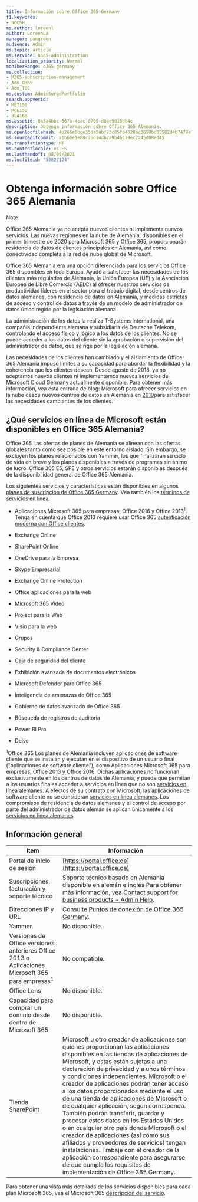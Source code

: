 ```yaml
---
title: Información sobre Office 365 Germany
f1.keywords:
- NOCSH
ms.author: loreenl
author: LoreenLa
manager: pamgreen
audience: Admin
ms.topic: article
ms.service: o365-administration
localization_priority: Normal
monikerRange: o365-germany
ms.collection:
- M365-subscription-management
- Adm_O365
- Adm_TOC
ms.custom: AdminSurgePortfolio
search.appverid:
- MET150
- MOE150
- BEA160
ms.assetid: 8a5a4bbc-667a-4cac-8769-d8ac9015db4c
description: Obtenga información sobre Office 365 Alemania.
ms.openlocfilehash: 4b266a0bce35da5abf73c85fb4028ac3650bd85582d4b7479a78359bbc89a3e0
ms.sourcegitcommit: a1b66e1e80c25d14d67a9b46c79ec7245d88e045
ms.translationtype: MT
ms.contentlocale: es-ES
ms.lasthandoff: 08/05/2021
ms.locfileid: "53827124"
---
```

# <a name="learn-about-office-365-germany"></a>Obtenga información sobre Office 365 Alemania

> [!NOTE]
> Office 365 Alemania ya no acepta nuevos clientes ni implementa nuevos servicios. Las nuevas regiones en la nube de Alemania, disponibles en el primer trimestre de 2020 para Microsoft 365 y Office 365, proporcionarán residencia de datos de clientes principales en Alemania, así como conectividad completa a la red de nube global de Microsoft.

Office 365 Alemania era una opción diferenciada para los servicios Office 365 disponibles en toda Europa. Ayudó a satisfacer las necesidades de los clientes más regulados de Alemania, la Unión Europea (UE) y la Asociación Europea de Libre Comercio (AELC) al ofrecer nuestros servicios de productividad líderes en el sector para el trabajo digital, desde centros de datos alemanes, con residencia de datos en Alemania, y medidas estrictas de acceso y control de datos a través de un modelo de administrador de datos único regido por la legislación alemana.
  
La administración de los datos la realiza T-Systems International, una compañía independiente alemana y subsidiaria de Deutsche Telekom, controlando el acceso físico y lógico a los datos de los clientes. No se puede acceder a los datos del cliente sin la aprobación o supervisión del administrador de datos, que se rige por la legislación alemana.
  
Las necesidades de los clientes han cambiado y el aislamiento de Office 365 Alemania impuso límites a su capacidad para abordar la flexibilidad y la coherencia que los clientes desean. Desde agosto de 2018, ya no aceptamos nuevos clientes ni implementamos nuevos servicios de Microsoft Cloud Germany actualmente disponible. Para obtener más información, vea esta entrada de blog: Microsoft para ofrecer servicios en la nube desde nuevos centros de datos en Alemania en [2019](https://go.microsoft.com/fwlink/p/?linkid=839016)para satisfacer las necesidades cambiantes de los clientes.
  
## <a name="which-microsoft-online-services-are-available-in-office-365-germany"></a>¿Qué servicios en línea de Microsoft están disponibles en Office 365 Alemania?

Office 365 Las ofertas de planes de Alemania se alinean con las ofertas globales tanto como sea posible en este entorno aislado. Sin embargo, se excluyen los planes relacionados con Yammer, los que finalizarán su ciclo de vida en breve y los planes disponibles a través de programas sin ánimo de lucro. Office 365 E5, SPE y otros servicios estarán disponibles después de la disponibilidad general de Office 365 Alemania. 
  
Los siguientes servicios y características están disponibles en algunos [planes de suscripción de Office 365 Germany](https://go.microsoft.com/fwlink/p/?linkid=839016). Vea también los [términos de servicios en línea](https://microsoftvolumelicensing.com/DocumentSearch.aspx?Mode=3&amp;DocumentTypeId=46).
  
- Aplicaciones Microsoft 365 para empresas, Office 2016 y Office 2013<sup>1</sup>. Tenga en cuenta que Office 2013 requiere usar Office 365 [autenticación moderna con Office clientes](../../enterprise/modern-auth-for-office-2013-and-2016.md).
    
- Exchange Online
    
- SharePoint Online
    
- OneDrive para la Empresa
    
- Skype Empresarial
    
- Exchange Online Protection
    
- Office aplicaciones para la web
    
- Microsoft 365 Vídeo
    
- Project para la Web
    
- Visio para la web
    
- Grupos
    
- Security &amp; Compliance Center
    
- Caja de seguridad del cliente
    
- Exhibición avanzada de documentos electrónicos
    
- Microsoft Defender para Office 365
    
- Inteligencia de amenazas de Office 365
    
- Gobierno de datos avanzado de Office 365
    
- Búsqueda de registros de auditoría
    
- Power BI Pro
    
- Delve
    
<sup>1</sup>Office 365 Los planes de Alemania incluyen aplicaciones de software cliente que se instalan y ejecutan en el dispositivo de un usuario final ("aplicaciones de software cliente"), como Aplicaciones Microsoft 365 para empresas, Office 2013 y Office 2016. Dichas aplicaciones no funcionan exclusivamente en los centros de datos de Alemania, y puede que permitan a los usuarios finales acceder a servicios en línea que no son [servicios en línea alemanes](https://microsoftvolumelicensing.com/DocumentSearch.aspx?Mode=3&amp;DocumentTypeId=58). A efectos de su contrato con Microsoft, las aplicaciones de software cliente no se consideran [servicios en línea alemanes](https://microsoftvolumelicensing.com/DocumentSearch.aspx?Mode=3&amp;DocumentTypeId=58). Los compromisos de residencia de datos alemanes y el control de acceso por parte del administrador de datos alemán se aplican únicamente a los [servicios en línea alemanes](https://microsoftvolumelicensing.com/DocumentSearch.aspx?Mode=3&amp;DocumentTypeId=58).
  
## <a name="general-information"></a>Información general

|Item|Información|
|-----|-----|
|Portal de inicio de sesión  <br/> |[https://portal.office.de](https://portal.office.de)  <br/> |
|Suscripciones, facturación y soporte técnico  <br/> |Soporte técnico basado en Alemania disponible en alemán e inglés Para obtener más información, vea [Contact support for business products - Admin Help](../../business-video/get-help-support.md).  <br/> |
|Direcciones IP y URL  <br/> |Consulte [Puntos de conexión de Office 365 Germany](../../enterprise/microsoft-365-germany-endpoints.md).  <br/> |
|Yammer  <br/> |No disponible.  <br/> |
|Versiones de Office versiones anteriores Office 2013 o Aplicaciones Microsoft 365 para empresas<sup>1</sup> <br/> |No compatible.  <br/> |
|Office Lens  <br/> |No disponible.  <br/> |
|Capacidad para comprar un dominio desde dentro de Microsoft 365  <br/> |No disponible.  <br/> |
|Tienda SharePoint  <br/> |Microsoft u otro creador de aplicaciones son quienes proporcionan las aplicaciones disponibles en las tiendas de aplicaciones de Microsoft, y estas están sujetas a una declaración de privacidad y a unos términos y condiciones independientes. Microsoft o el creador de aplicaciones podrán tener acceso a los datos proporcionados mediante el uso de una tienda de aplicaciones de Microsoft o de cualquier aplicación, según corresponda. También podrán transferir, guardar y procesar estos datos en los Estados Unidos o en cualquier otro país donde Microsoft o el creador de aplicaciones (así como sus afiliados y proveedores de servicios) tengan instalaciones. Trabaje con el creador de la aplicación correspondiente para asegurarse de que cumpla los requisitos de implementación de Office 365 Germany.  <br/> |
   
Para obtener una vista más detallada de los servicios disponibles para cada plan Microsoft 365, vea el Microsoft 365 [descripción del servicio](/office365/servicedescriptions/office-365-platform-service-description/office-365-platform-service-description).